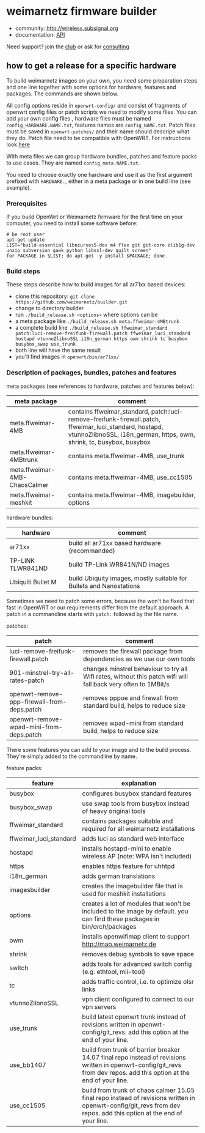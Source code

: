 weimarnetz firmware builder
===========================

* community: http://wireless.subsignal.org
* documentation: [API](http://wireless.subsignal.org/index.php?title=Firmware-Dokumentation_API)


Need support?
join the [club](http://www.weimarnetz.de) or ask for [consulting](http://bittorf-wireless.de)

how to get a release for a specific hardware
--------------------------------------------
To build weimarnetz images on your own, you need some preparation steps and one line together with some options for hardware, features and packages. The commands are shown below.

All config options reside in `openwrt-config/` and consist of fragments of openwrt config files or patch scripts we need to modify some files. You can add your own config files , hardware files must be named ```config_HARDWARE.NAME.txt```, features names are ```config_NAME.txt```.
Patch files must be saved in `openwrt-patches/` and their name should descripe what they do. Patch file need to be compatible with OpenWRT. For instructions look [here](https://wiki.openwrt.org/doc/devel/patches)

With meta files we can group hardware bundles, patches and feature packs to use cases. They are named ```config_meta.NAME.txt```.

You need to choose exactly one hardware and use it as the first argument prefixed with ```HARDWARE.```, either in a meta package or in one build line (see example).

### Prerequisites

If you build OpenWrt or Weimarnetz firmware for the first time on your computer, you need to install some software before: 
	
	# be root user
	apt-get update
	LIST="build-essential libncurses5-dev m4 flex git git-core zlib1g-dev unzip subversion gawk python libssl-dev quilt screen"
	for PACKAGE in $LIST; do apt-get -y install $PACKAGE; done

### Build steps

These steps describe how to build images for all ar71xx based devices:

* clone this repository: ```git clone https://github.com/weimarnetz/builder.git```
* change to directory builder
* run ```./build_release.sh <options>``` where options can be
 * a meta package like ```./build_release.sh meta.ffweimar-4MBtrunk```
 * a complete build line ```./build_release.sh ffweimar_standard patch:luci-remove-freifunk-firewall.patch ffweimar_luci_standard hostapd vtunnoZlibnoSSL i18n_german https owm shrink tc busybox busybox_swap use_trunk```
* both line will have the same result
* you'll find images in ```openwrt/bin/ar71xx/```

### Description of packages, bundles, patches and features

meta packages (see references to hardware, patches and features below):

meta package | comment
------------ | -------
meta.ffweimar-4MB | contains ffweimar_standard, patch:luci-remove-freifunk-firewall.patch, ffweimar_luci_standard, hostapd, vtunnoZlibnoSSL, i18n_german, https, owm, shrink, tc, busybox, busybox
meta.ffweimar-4MBtrunk | contains meta.ffweimar-4MB, use_trunk
meta.ffweimar-4MB-ChaosCalmer | contains meta.ffweimar-4MB, use_cc1505
meta.ffweimar-meshkit | contains meta.ffweimar-4MB, imagebuilder, options

hardware bundles:

hardware | comment
-------- | -------
ar71xx | build all ar71xx based hardware (recommanded)
TP-LINK TLWR841ND | build TP-Link WR841N/ND images
Ubiquiti Bullet M | build Ubiquity images, mostly suitable for Bullets and Nanostations

Sometimes we need to patch some errors, because the won't be fixed that fast in OpenWRT or our requirements differ from the default approach. A patch in a commandline starts with ```patch:``` followed by the file name.

patches:

patch | comment
----- | -------
luci-remove-freifunk-firewall.patch | removes the firewall package from dependencies as we use our own tools
901-minstrel-try-all-rates-patch | changes minstrel behaviour to try all Wifi rates, without this patch wifi will fall back very often to 1MBit/s
openwrt-remove-ppp-firewall-from-deps.patch | removes pppoe and firewall from standard build, helps to reduce size
openwrt-remove-wpad-mini-from-deps.patch | removes wpad-mini from standard build, helps to reduce size

There some features you can add to your image and to the build process. They're simply added to the commandline by name.

feature packs:

feature | explanation
------- | -----------
busybox | configures busybox standard features
busybox_swap | use swap tools from busybox instead of heavy original tools
ffweimar_standard | contains packages suitable and required for all weimarnetz installations
ffweimar_luci_standard | adds luci as standard web interface
hostapd | installs hostapd-mini to enable wireless AP (note: WPA isn't included)
https | enables https feature for uhhtpd
i18n_german | adds german translations
imagesbuilder | creates the imagebuilder file that is used for meshkit installations
options | creates a lot of modules that won't be included to the image by default. you can find these packages in bin/_arch_/packages
owm | installs openwifimap client to support http://map.weimarnetz.de
shrink | removes debug symbols to save space
switch | adds tools for advanced switch config (e.g. ethtool, mii-tool)
tc | adds traffic control, i.e. to optimize olsr links
vtunnoZlibnoSSL | vpn client configured to connect to our vpn servers
use_trunk | build latest openwrt trunk instead of revisions written in openwrt-config/git_revs. add this option at the end of your line.
use_bb1407 | build from trunk of barrier breaker 14.07 final repo instead of revisions written in openwrt-config/git_revs from dev repos. add this option at the end of your line.
use_cc1505 | build from trunk of chaos calmer 15.05 final repo instead of revisions written in openwrt-config/git_revs from dev repos. add this option at the end of your line.


